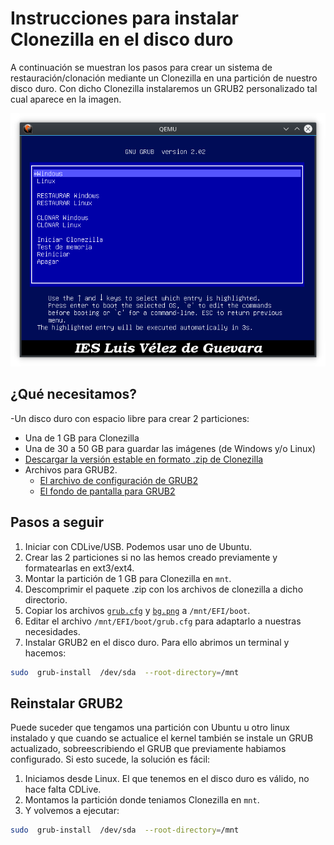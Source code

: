 # Instrucciones para instalar Clonezilla en el disco duro

A continuación se muestran los pasos para crear un sistema de restauración/clonación mediante un Clonezilla en una partición de nuestro disco duro. Con dicho Clonezilla instalaremos un GRUB2 personalizado tal cual aparece en la imagen.

![Clonezilla en disco duro](screenshots/clonezilla.png)

## ¿Qué necesitamos?

-Un disco duro con espacio libre para crear 2 particiones:
  - Una de 1 GB para Clonezilla
  - Una de 30 a 50 GB para guardar las imágenes (de Windows y/o Linux)
- [Descargar la versión estable en formato .zip de Clonezilla](http://clonezilla.org/downloads/download.php?branch=stable)
- Archivos para GRUB2.
  - [El archivo de configuración de GRUB2](clonezilla/grub.cfg)
  - [El fondo de pantalla para GRUB2](clonezilla/bg.png)

## Pasos a seguir

1. Iniciar con CDLive/USB. Podemos usar uno de Ubuntu.
2. Crear las 2 particiones si no las hemos creado previamente y formatearlas en ext3/ext4.
3. Montar la partición de 1 GB para Clonezilla en `mnt`.
4. Descomprimir el paquete .zip con los archivos de clonezilla a dicho directorio.
5. Copiar los archivos [`grub.cfg`](clonezilla/grub.cfg) y [`bg.png`](clonezilla/bg.png) a `/mnt/EFI/boot`. 
6. Editar el archivo `/mnt/EFI/boot/grub.cfg` para adaptarlo a nuestras necesidades.
7. Instalar GRUB2 en el disco duro. Para ello abrimos un terminal y hacemos:
```bash
sudo  grub-install  /dev/sda  --root-directory=/mnt
```

## Reinstalar GRUB2

Puede suceder que tengamos una partición con Ubuntu u otro linux instalado y que cuando se actualice el kernel también se instale un GRUB actualizado, sobreescribiendo el GRUB que previamente habiamos configurado. Si esto sucede, la solución es fácil:

1. Iniciamos desde Linux. El que tenemos en el disco duro es válido, no hace falta CDLive.
2. Montamos la partición donde teniamos Clonezilla en `mnt`.
3. Y volvemos a ejecutar:
```bash
sudo  grub-install  /dev/sda  --root-directory=/mnt
```

